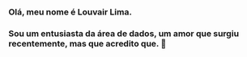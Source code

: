 ### Olá, meu nome é Louvair Lima. 
### Sou um entusiasta da área de dados, um amor que surgiu recentemente, mas que acredito que. 👋

<!--
**louvair/louvair** is a ✨ _special_ ✨ repository because its `README.md` (this file) appears on your GitHub profile.

Here are some ideas to get you started:

- 🔭 Iniciando uma trajetória profissional na área de Business Intelligence
- 🌱 I’m currently learning ...
- 👯 I’m looking to collaborate on ...
- 🤔 I’m looking for help with ...
- 💬 Ask me about ...
- 📫 How to reach me: ...
- 😄 Pronouns: ...
- ⚡ Fun fact: ...
-->
